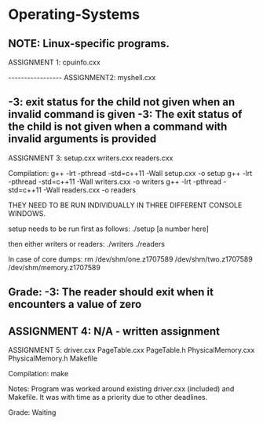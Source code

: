 Operating-Systems
=================
NOTE: Linux-specific programs.
-----------------
ASSIGNMENT 1: 
 cpuinfo.cxx

<no issues>
-----------------
ASSIGNMENT2:
 myshell.cxx

-3: exit status for the child not given when an invalid command is given
-3: The exit status of the child is not given when a command with invalid arguments is provided
-----------------
ASSIGNMENT 3:
 setup.cxx
 writers.cxx
 readers.cxx

Compilation: 
g++ -lrt -pthread -std=c++11 -Wall setup.cxx -o setup
g++ -lrt -pthread -std=c++11 -Wall writers.cxx -o writers
g++ -lrt -pthread -std=c++11 -Wall readers.cxx -o readers

THEY NEED TO BE RUN INDIVIDUALLY IN THREE DIFFERENT CONSOLE WINDOWS.

setup needs to be run first as follows:
./setup [a number here]

then either writers or readers:
./writers
./readers

In case of core dumps:
rm /dev/shm/one.z1707589 /dev/shm/two.z1707589 /dev/shm/memory.z1707589

Grade:
-3: The reader should exit when it encounters a value of zero
-----------------
ASSIGNMENT 4:
 N/A - written assignment
-----------------
ASSIGNMENT 5:
 driver.cxx
 PageTable.cxx
 PageTable.h
 PhysicalMemory.cxx
 PhysicalMemory.h
 Makefile

Compilation: 
make

Notes:
Program was worked around existing driver.cxx (included) and Makefile. It was with time as a priority due to other deadlines. 

Grade:
Waiting
